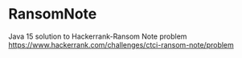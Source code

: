 # RansomNote
Java 15 solution to Hackerrank-Ransom Note problem
https://www.hackerrank.com/challenges/ctci-ransom-note/problem
